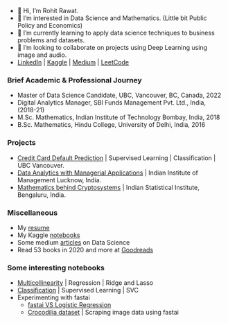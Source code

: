 - 👋 Hi, I’m Rohit Rawat. 
- 👀 I’m interested in Data Science and Mathematics. (Little bit Public Policy and Economics)
- 🌱 I’m currently learning to apply data science techniques to business problems and datasets.
- 💞️ I’m looking to collaborate on projects using Deep Learning using image and audio.
- [LinkedIn](https://www.linkedin.com/in/rohit-rawat-68778a8b/) | [Kaggle](https://www.kaggle.com/rrrohit) | [Medium](https://medium.com/@rrrohit) | [LeetCode](https://leetcode.com/rrrohit/)  

### Brief Academic & Professional Journey
- Master of Data Science Candidate, UBC, Vancouver, BC, Canada, 2022
- Digital Analytics Manager, SBI Funds Management Pvt. Ltd., India, (2018-21)
- M.Sc. Mathematics, Indian Institute of Technology Bombay, India, 2018
- B.Sc. Mathematics, Hindu College, University of Delhi, India, 2016

### Projects
- [Credit Card Default Prediction](https://github.com/garhwalinauna/Credit-Card-Default-Prediction) | Supervised Learning | Classification | UBC Vancouver.
- [Data Analytics with Managerial Applications](https://github.com/garhwalinauna/analytics-internship-iiml) | Indian Institute of Management Lucknow, India.
- [Mathematics behind Cryptosystems](https://github.com/garhwalinauna/cryptography-isib) | Indian Statistical Institute, Bengaluru, India.

### Miscellaneous

- My [resume](https://github.com/garhwalinauna/garhwalinauna/blob/main/One-Page-Resume-27-12.pdf)
- My Kaggle [notebooks](https://www.kaggle.com/rrrohit/code)
- Some medium [articles](https://medium.com/@rrrohit/thinking-fastai-and-slow-day-1-94cb7a64616a?source=friends_link&sk=063bd7160332293a6014d3421f191fe6) on Data Science
- Read 53 books in 2020 and more at [Goodreads](https://www.goodreads.com/user/show/24741273-rohit-rawat)

### Some interesting notebooks

- [Multicollinearity](https://www.kaggle.com/rrrohit/regression-ridge-or-lasso-multicollinearity) | Regression | Ridge and Lasso
- [Classification](https://www.kaggle.com/rrrohit/classification-using-svc) | Supervised Learning | SVC 
- Experimenting with fastai
    * [fastai VS Logistic Regression](https://www.kaggle.com/rrrohit/fastai-vs-logistic-regression)
    * [Crocodilia dataset](https://github.com/garhwalinauna/crocodilia-dataset) | Scraping image data using fastai
